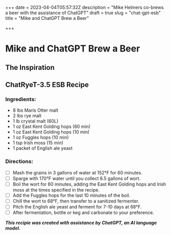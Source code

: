 +++
date = 2023-04-04T05:57:32Z
description = "Mike Helmers co-brews a beer with the assistance of ChatGPT"
draft = true
slug = "chat-gpt-esb"
title = "Mike and ChatGPT Brew a Beer"

+++

# Mike and ChatGPT Brew a Beer

## The Inspiration


## ChatRyeT-3.5 ESB Recipe
### Ingredients:
- 8 lbs Maris Otter malt
- 2 lbs rye malt
- 1 lb crystal malt (60L)
- 1 oz East Kent Golding hops (60 min)
- 1 oz East Kent Golding hops (10 min)
- 1 oz Fuggles hops (10 min)
- 1 tsp Irish moss (15 min)
- 1 packet of English ale yeast
### Directions:
-[ ] Mash the grains in 3 gallons of water at 152°F for 60 minutes.
-[ ] Sparge with 170°F water until you collect 6.5 gallons of wort.
-[ ] Boil the wort for 60 minutes, adding the East Kent Golding hops and Irish moss at the times specified in the recipe.
-[ ] Add the Fuggles hops for the last 10 minutes of the boil.
-[ ] Chill the wort to 68°F, then transfer to a sanitized fermenter.
-[ ] Pitch the English ale yeast and ferment for 7-10 days at 68°F.
-[ ] After fermentation, bottle or keg and carbonate to your preference.

***This recipie was created with assistance by ChatGPT, an AI language model.***
